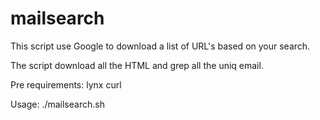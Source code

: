 # mailsearch
This script use Google to download a list of URL's based on your search.

The script download all the HTML and grep all the uniq email.

Pre requirements:
lynx curl 

Usage:
./mailsearch.sh

